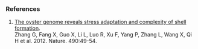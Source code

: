 ### References

1.  [The oyster genome reveals stress adaptation and complexity of shell
    formation](http://europepmc.org/abstract/MED/22992520).\
    Zhang G, Fang X, Guo X, Li L, Luo R, Xu F, Yang P, Zhang L, Wang X,
    Qi H et al. 2012. Nature. 490:49-54.
